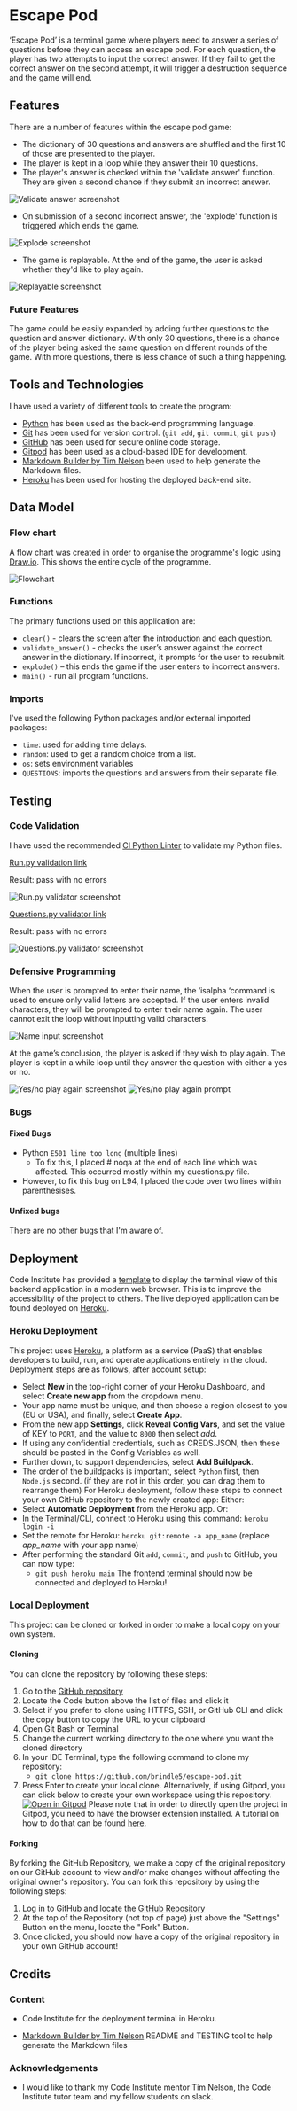 # **Escape Pod** #

‘Escape Pod’ is a terminal game where players need to answer a series of questions before they can access an escape pod. For each question, the player has two attempts to input the correct answer. If they fail to get the correct answer on the second attempt, it will trigger a destruction sequence and the game will end.

## **Features** ##

There are a number of features within the escape pod game:

- The dictionary of 30 questions and answers are shuffled and the first 10 of those are presented to the player. 
- The player is kept in a loop while they answer their 10 questions.
- The player's answer is checked within the 'validate answer' function. They are given a second chance if they submit an incorrect answer. 

![Validate answer screenshot](documentation/validate_answer_screenshot.png)

- On submission of a second incorrect answer, the 'explode' function is triggered which ends the game.

![Explode screenshot](documentation/explode_screenshot.png)

- The game is replayable. At the end of the game, the user is asked whether they'd like to play again. 

![Replayable screenshot](documentation/replayable_screenshot.png)

### Future Features ###

The game could be easily expanded by adding further questions to the question and answer dictionary. With only 30 questions, there is a chance of the player being asked the same question on different rounds of the game. With more questions, there is less chance of such a thing happening.

## **Tools and Technologies** ##

I have used a variety of different tools to create the program:
- [Python](https://www.python.org) has been used as the back-end programming language.
- [Git](https://git-scm.com) has been used for version control. (`git add`, `git commit`, `git push`)
- [GitHub](https://github.com)  has been used for secure online code storage.
- [Gitpod](https://gitpod.io) has been used as a cloud-based IDE for development.
- [Markdown Builder by Tim Nelson](https://traveltimn.github.io/readme-builder) been used to help generate the Markdown files.
- [Heroku](https://www.heroku.com) has been used for hosting the deployed back-end site.


## **Data Model** ##

### Flow chart ###

A flow chart was created in order to organise the programme's logic using [Draw.io](https://www.draw.io). This shows the entire cycle of the programme.

![Flowchart](documentation/flowchart.png)

### Functions ###

The primary functions used on this application are:
-   `clear()` - clears the screen after the introduction and each question.
-	`validate_answer()` - checks the user’s answer against the correct answer in the dictionary. If incorrect, it prompts for the user to resubmit.
-	`explode()` –  this ends the game if the user enters to incorrect answers.
-	`main()` - run all program functions.

### Imports ###

I've used the following Python packages and/or external imported packages:
- `time`: used for adding time delays.
- `random`: used to get a random choice from a list.
- `os`: sets environment variables
- `QUESTIONS`: imports the questions and answers from their separate file. 

## **Testing** ##

### Code Validation ###

I have used the recommended [CI Python Linter](https://pep8ci.herokuapp.com) to validate my Python files.

[Run.py validation link](https://pep8ci.herokuapp.com/https://raw.githubusercontent.com/brindle5/escape-pod/main/run.py)  

Result: pass with no errors

![Run.py validator screenshot](documentation/run.py_validator_screenshot.png)

[Questions.py validator link](https://pep8ci.herokuapp.com/https://raw.githubusercontent.com/brindle5/escape-pod/main/questions.py)

Result: pass with no errors

![Questions.py validator screenshot](documentation/questions.py_validator_screenshot.png)


### Defensive Programming ###

When the user is prompted to enter their name, the ‘isalpha ‘command is used to ensure only valid letters are accepted. If the user enters invalid characters, they will be prompted to enter their name again. The user cannot exit the loop without inputting valid characters.

![Name input screenshot](documentation/name_input.png)

At the game’s conclusion, the player is asked if they wish to play again. The player is kept in a while loop until they answer the question with either a yes or no.

![Yes/no play again screenshot](documentation/yes_no_input.png)
![Yes/no play again prompt](documentation/yes_no_input_result.png)

### Bugs ###

#### Fixed Bugs ####

- Python `E501 line too long` (multiple lines)
    - To fix this, I placed # noqa at the end of each line which was affected.  This occurred mostly within my questions.py file.
- However, to fix this bug on L94, I placed the code over two lines within parenthesises. 


#### Unfixed bugs ####

There are no other bugs that I'm aware of.

## **Deployment** ##

Code Institute has provided a [template](https://github.com/Code-Institute-Org/python-essentials-template) to display the terminal view of this backend application in a modern web browser.
This is to improve the accessibility of the project to others.
The live deployed application can be found deployed on [Heroku](https://escape-pod.herokuapp.com).

### Heroku Deployment
This project uses [Heroku](https://www.heroku.com), a platform as a service (PaaS) that enables developers to build, run, and operate applications entirely in the cloud.
Deployment steps are as follows, after account setup:
- Select **New** in the top-right corner of your Heroku Dashboard, and select **Create new app** from the dropdown menu.
- Your app name must be unique, and then choose a region closest to you (EU or USA), and finally, select **Create App**.
- From the new app **Settings**, click **Reveal Config Vars**, and set the value of KEY to `PORT`, and the value to `8000` then select *add*.
- If using any confidential credentials, such as CREDS.JSON, then these should be pasted in the Config Variables as well.
- Further down, to support dependencies, select **Add Buildpack**.
- The order of the buildpacks is important, select `Python` first, then `Node.js` second. (if they are not in this order, you can drag them to rearrange them)
For Heroku deployment, follow these steps to connect your own GitHub repository to the newly created app:
Either:
- Select **Automatic Deployment** from the Heroku app.
Or:
- In the Terminal/CLI, connect to Heroku using this command: `heroku login -i`
- Set the remote for Heroku: `heroku git:remote -a app_name` (replace *app_name* with your app name)
- After performing the standard Git `add`, `commit`, and `push` to GitHub, you can now type:
	- `git push heroku main`
The frontend terminal should now be connected and deployed to Heroku!

### Local Deployment

This project can be cloned or forked in order to make a local copy on your own system.

#### Cloning

You can clone the repository by following these steps:
1. Go to the [GitHub repository](https://github.com/brindle5/escape-pod) 
2. Locate the Code button above the list of files and click it 
3. Select if you prefer to clone using HTTPS, SSH, or GitHub CLI and click the copy button to copy the URL to your clipboard
4. Open Git Bash or Terminal
5. Change the current working directory to the one where you want the cloned directory
6. In your IDE Terminal, type the following command to clone my repository:
	- `git clone https://github.com/brindle5/escape-pod.git`
7. Press Enter to create your local clone.
Alternatively, if using Gitpod, you can click below to create your own workspace using this repository.
[![Open in Gitpod](https://gitpod.io/button/open-in-gitpod.svg)](https://gitpod.io/#https://github.com/brindle5/escape-pod)
Please note that in order to directly open the project in Gitpod, you need to have the browser extension installed.
A tutorial on how to do that can be found [here](https://www.gitpod.io/docs/configure/user-settings/browser-extension).
#### Forking
By forking the GitHub Repository, we make a copy of the original repository on our GitHub account to view and/or make changes without affecting the original owner's repository.
You can fork this repository by using the following steps:
1. Log in to GitHub and locate the [GitHub Repository](https://github.com/brindle5/escape-pod)
2. At the top of the Repository (not top of page) just above the "Settings" Button on the menu, locate the "Fork" Button.
3. Once clicked, you should now have a copy of the original repository in your own GitHub account!

## **Credits** ##

### Content ###

* Code Institute for the deployment terminal in Heroku.

* [Markdown Builder by Tim Nelson](https://traveltimn.github.io/readme-builder)  README and TESTING tool to help generate the Markdown files

### Acknowledgements
- I would like to thank my Code Institute mentor Tim Nelson, the Code Institute tutor team and my fellow students on slack.

